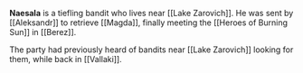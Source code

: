 **Naesala** is a tiefling bandit who lives near [[Lake Zarovich]]. He was sent by [[Aleksandr]] to retrieve [[Magda]], finally meeting the [[Heroes of Burning Sun]] in [[Berez]].

The party had previously heard of bandits near [[Lake Zarovich]] looking for them, while back in [[Vallaki]].